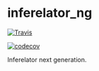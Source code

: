 # inferelator_ng

[![Travis](https://api.travis-ci.org/AaronWatters/inferelator_ng.svg?branch=master)](https://travis-ci.org/AaronWatters/inferelator_ng)

[![codecov](https://codecov.io/gh/AaronWatters/inferelator_ng/branch/master/graph/badge.svg)](https://codecov.io/gh/AaronWatters/inferelator_ng)


Inferelator next generation.
